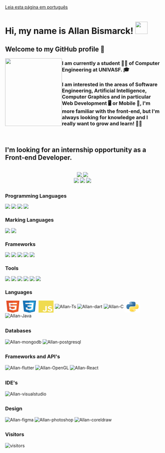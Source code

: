 <a href="README_portuguese.md" target="_blank">Leia esta página em português</a>
# Hi, my name is Allan Bismarck! <img height="40em" width="40em" src="donkey-kong-dance.gif"/>
## Welcome to my GitHub profile 👋
<img align="left" height="220em" width="185em" src="doggo-good.gif"/> 

### I am currently a student 👨‍🎓 of Computer Engineering at UNIVASF. 🎓
### I am interested in the areas of Software Engineering, Artificial Intelligence, Computer Graphics and in particular Web Development 🖥️ or Mobile 📱, I'm more familiar with the front-end, but I'm always looking for knowledge and I really want to grow and learn! 👨‍💻
<br/>

## I'm looking for an internship opportunity as a Front-end Developer.
<br/>
<div align="center">
  <a href="https://github.com/AllanBismarck123">
  <img height="180em" src="https://github-readme-stats.vercel.app/api?username=AllanBismarck123&show_icons=true&theme=algolia&include_all_commits=true&count_private=true"/>
  <img height="180em" src="https://github-readme-stats.vercel.app/api/top-langs/?username=AllanBismarck123&layout=compact&langs_count=7&theme=algolia"/>
</div>

<div align="center">
    <a href="https://instagram.com/allan__bismarck" target="_blank"><img src="https://img.shields.io/badge/-Instagram-%23E4405F?style=for-the-badge&logo=instagram&logoColor=white" target="_blank"></a>
    <a href="https://www.linkedin.com/in/allan-bismarck" target="_blank"><img src="https://img.shields.io/badge/-LinkedIn-%230077B5?style=for-the-badge&logo=linkedin&logoColor=white" target="_blank"></a>   
  <a><img height="28" src="https://img.shields.io/badge/E--MAIL-allan__b95%40outlook.com-green?style=flat-square&logo=microsoftoutlook"</a>
</div>
  
##
### Programming Languages
<div style="display: inline_block">
  <a target="_blank"><img src="https://img.shields.io/badge/-JavaScript-%23E4405F?style=for-the-badge&logo=javascript&logoColor=yellow&color=black" target="_blank"></a>
  <a href="https://instagram.com/allan__bismarck" target="_blank"><img src="https://img.shields.io/badge/-Dart-%23E4405F?style=for-the-badge&logo=Dart&logoColor=green&color=blue" target="_blank"></a>
  <a href="https://instagram.com/allan__bismarck" target="_blank"><img src="https://img.shields.io/badge/-Python-%23E4405F?style=for-the-badge&logo=Python&logoColor=white&color=blue" target="_blank"></a>
  <a href="https://instagram.com/allan__bismarck" target="_blank"><img src="https://img.shields.io/badge/-C-%23E4405F?style=for-the-badge&logo=C&logoColor=green&color=blue" target="_blank"></a>
</div>

### Marking Languages
<div style="display: inline_block">
  <a target="_blank"><img src="https://img.shields.io/badge/-HTML-%23E4405F?style=for-the-badge&logo=html5&logoColor=yellow&color=black" target="_blank"></a>
  <a href="https://instagram.com/allan__bismarck" target="_blank"><img src="https://img.shields.io/badge/-CSS-%23E4405F?style=for-the-badge&logo=CSS3&logoColor=green&color=blue" target="_blank"></a>
</div>

### Frameworks
<div style="display: inline_block">
  <a target="_blank"><img src="https://img.shields.io/badge/-VueJS-%23E4405F?style=for-the-badge&logo=Vue.js&logoColor=yellow&color=black" target="_blank"></a>
  <a target="_blank"><img src="https://img.shields.io/badge/-React-%23E4405F?style=for-the-badge&logo=react&logoColor=green&color=blue" target="_blank"></a>
  <a target="_blank"><img src="https://img.shields.io/badge/-Flutter-%23E4405F?style=for-the-badge&logo=flutter&logoColor=green&color=blue" target="_blank"></a>
  <a target="_blank"><img src="https://img.shields.io/badge/-Material Design-%23E4405F?style=for-the-badge&logo=Material Design&logoColor=white&color=blue" target="_blank"></a>
  <a target="_blank"><img src="https://img.shields.io/badge/-Material Design Icons-%23E4405F?style=for-the-badge&logo=materialdesignicons&logoColor=green&color=blue" target="_blank"></a>
</div>

### Tools
<div style="display: inline_block">
  <a target="_blank"><img src="https://img.shields.io/badge/-TypeScript-%23E4405F?style=for-the-badge&logo=typescript&logoColor=yellow&color=black" target="_blank"></a>
  <a target="_blank"><img src="https://img.shields.io/badge/-Axios-%23E4405F?style=for-the-badge&logo=axios&logoColor=green&color=blue" target="_blank"></a>
  <a target="_blank"><img src="https://img.shields.io/badge/-Figma-%23E4405F?style=for-the-badge&logo=Figma&logoColor=green&color=blue" target="_blank"></a>
  <a target="_blank"><img src="https://img.shields.io/badge/-Corel Draw-%23E4405F?style=for-the-badge&logo=CorelDraw&logoColor=white&color=blue" target="_blank"></a>
  <a target="_blank"><img src="https://img.shields.io/badge/-Photoshop-%23E4405F?style=for-the-badge&logo=photoshop&logoColor=green&color=blue" target="_blank"></a>
  <a target="_blank"><img src="https://img.shields.io/badge/-Visual Studio Code-%23E4405F?style=for-the-badge&logo=visualstudiocode&logoColor=green&color=blue" target="_blank"></a>
</div>

### Languages
<div style="display: inline_block">
  <img align="center" alt="Allan-HTML" height="40" width="50" src="https://raw.githubusercontent.com/devicons/devicon/master/icons/html5/html5-original.svg">
  <img align="center" alt="Allan-CSS" height="40" width="50" src="https://raw.githubusercontent.com/devicons/devicon/master/icons/css3/css3-original.svg">
  <img align="center" alt="Allan-Js" height="40" width="50" src="https://raw.githubusercontent.com/devicons/devicon/master/icons/javascript/javascript-plain.svg">
  <img align="center" alt="Allan-Ts" height="40" width="50" src="https://cdn.jsdelivr.net/gh/devicons/devicon/icons/typescript/typescript-original.svg">
  <img align="center" alt="Allan-dart" height="40" width="50" src="https://cdn.jsdelivr.net/gh/devicons/devicon/icons/dart/dart-original.svg">
  <img align="center" alt="Allan-C" height="40" width="50" src="https://cdn.jsdelivr.net/gh/devicons/devicon/icons/c/c-original.svg">
  <img align="center" alt="Allan-Python" height="40" width="50" src="https://raw.githubusercontent.com/devicons/devicon/master/icons/python/python-original.svg">
  <img align="center" alt="Allan-Java" height="40" width="50" src="https://cdn.jsdelivr.net/gh/devicons/devicon/icons/java/java-original.svg" />
</div>
  
##
### Databases
<div style="display: inline_block">
  <img align="center" alt="Allan-mongodb" height="40" width="50" src="https://cdn.jsdelivr.net/gh/devicons/devicon/icons/mongodb/mongodb-original.svg"  />
  <img align="center" alt="Allan-postgresql" height="40" width="50" src="https://cdn.jsdelivr.net/gh/devicons/devicon/icons/postgresql/postgresql-original.svg"  />
</div>
  
##
### Frameworks and API's
<div style="display: inline_block">
  <img align="center" alt="Allan-flutter" height="40" width="50"  src="https://cdn.jsdelivr.net/gh/devicons/devicon/icons/flutter/flutter-original.svg" />
  <img align="center" alt="Allan-OpenGL" height="40" width="50"  src="https://cdn.jsdelivr.net/gh/devicons/devicon/icons/opengl/opengl-plain.svg" />
  <img align="center" alt="Allan-React" height="40" width="50"  src="https://cdn.jsdelivr.net/gh/devicons/devicon/icons/react/react-original-wordmark.svg" />
</div>
  
##
### IDE's
<div style="display: inline_block">
  <img align="center" alt="Allan-visualstudio" height="40" width="50"  src="https://cdn.jsdelivr.net/gh/devicons/devicon/icons/visualstudio/visualstudio-plain.svg" />
</div>
  
##
### Design
<div style="display: inline_block">
  <img align="center" alt="Allan-figma" height="40" width="50"  src="https://cdn.jsdelivr.net/gh/devicons/devicon/icons/figma/figma-original.svg" />
  <img align="center" alt="Allan-photoshop" height="40" width="50"  src="https://cdn.jsdelivr.net/gh/devicons/devicon/icons/photoshop/photoshop-plain.svg" />
  <img align="center" alt="Allan-coreldraw" height="50" width="50" src="https://img.icons8.com/fluency/48/000000/coreldraw-2021.png" />
</div>
  
##
<h3> Visitors </h3>  
<div>
  <img align="center" alt="visitors" height="40" width="200" src="https://komarev.com/ghpvc/?username=AllanBismarck123&color=green" alt="AllanBismarck123" />
</div>  
